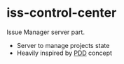 # iss-control-center

Issue Manager server part.

- Server to manage projects state
- Heavily inspired by [PDD](https://www.yegor256.com/2017/04/05/pdd-in-action.html) concept

